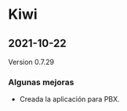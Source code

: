 # Kiwi

## 2021-10-22
Version 0.7.29

### Algunas mejoras

<ul><li>Creada la aplicación para PBX.</li></ul>

